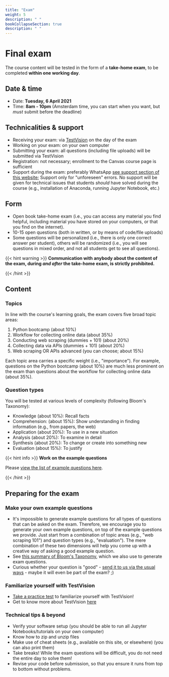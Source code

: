 ```yaml
---
title: "Exam"
weight: 5
description: " "
bookCollapseSection: true
description: " "
---
```


# Final exam

The course content will be tested in the form of a __take-home exam__, to be completed __within one working day__.

## Date & time

- Date: __Tuesday, 6 April 2021__
- Time: __8am - 10pm__ (Amsterdam time, you can start when you want, but *must* submit before the deadline)

## Technicalities & support

- Receiving your exam: via [TestVision](https://TilburgU.testvision.nl/online/kandidaten) on the day of the exam
- Working on your exam: on your own computer
- Submitting your exam: all questions (including file uploads) will be submitted via TestVision
- Registration: not necessary; enrollment to the Canvas course page is sufficient
- Support during the exam: preferably WhatsApp [see support section of this website](support); Support only for "unforeseen" errors. No support will be given for technical issues that students *should* have solved during the course (e.g., installation of Anaconda, running Jupyter Notebook, etc.)

## Form

- Open book take-home exam (i.e., you can access any material you find helpful, including material you have stored on your computers, or that you find on the internet).
- 10-15 open questions (both in written, or by means of code/file uploads)
- Some questions will be personalized (i.e., there is only one correct answer per student), others will be randomized (i.e., you will see questions in mixed order, and not all students get to see all questions).

{{< hint warning >}}
__Communication with anybody about the content of the exam, during *and after* the take-home exam, is strictly prohibited.__

{{< /hint >}}

## Content

### Topics

In line with the course's learning goals, the exam covers five broad topic areas:

1. Python bootcamp (about 10%)
2. Workflow for collecting online data (about 35%)
3. Conducting web scraping (dummies + 101) (about 20%)
4. Collecting data via APIs (dummies + 101) (about 20%)
5. Web scraping OR APIs advanced (you can choose; about 15%)

Each topic area carries a specific weight (i.e., "importance"). For example, questions on the Python bootcamp (about 10%) are much less prominent on the exam than questions about the workflow for collecting online data (about 35%).

### Question types

You will be tested at various levels of complexity (following Bloom's Taxonomy):

- Knowledge (about 10%): Recall facts
- Comprehension: (about 15%): Show understanding in finding information (e.g., from papers, the web)
- Application (about 20%): To use in a new situation
- Analysis (about 20%): To examine in detail
- Synthesis (about 20%): To change or create into something new
- Evaluation (about 15%): To justify

{{< hint info >}}
__Work on the example questions__

Please [view the list of example questions here](examplequestions).

{{< /hint >}}

## Preparing for the exam

### Make your own example questions

- It's impossible to generate example questions for all types of questions that can be asked on the exam. Therefore, we encourage you to generate your own example questions, on top of the example questions we provide. Just start from a combination of topic areas (e.g., "web scraping 101") and question types (e.g., "evaluation"). The mere combination of these two dimensions will help you come up with a creative way of asking a good example question.
- See [this summary of Bloom's Taxonomy](https://mygrowthmindsethome.files.wordpress.com/2019/03/blooms-taxonomy.pdf), which we also use to generate exam questions.
- Curious whether your question is "good" - [send it to us via the usual ways](../support) - maybe it will even be part of the exam? ;)

### Familiarize yourself with TestVision

- [Take a practice test](https://oefentoetsen.testvision.nl/online/fe/login_ot.htm?campagne=tlb_demo_eng&taal=2) to familiarize yourself with TestVision!
- Get to know more about TestVision [here](https://www.tilburguniversity.edu/students/studying/exams/e-assessment/testvision)

### Technical tips & beyond

- Verify your software setup (you should be able to run all Jupyter Notebooks/tutorials on your own computer)
- Know how to zip and unzip files
- Make use of cheat sheets (e.g., available on this site, or elsewhere) (you can also print them)
- Take breaks! While the exam questions will be difficult, you do not need the entire day to solve them!
- Revise your code before submission, so that you ensure it runs from top to bottom without problems.

<!--
{{< hint info >}}
__Stay up-to-date__

As we develop the exam questions, please keep an eye on the content of this page for important updates (e.g., with regard to the questions asked, any new tips & tricks that will help you to work on the questions, any example questions, etc.)

{{< /hint >}}
-->
